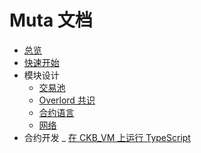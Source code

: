# Muta 文档

- [总览](./overview.md)
- [快速开始](./getting_started.md)
- 模块设计
  - [交易池](./transaction_pool.md)
  - [Overlord 共识](./overlord/architecture.md)
  - [合约语言](./vm_lang.md)
  - [网络](./network.md)
- 合约开发
  _ [在 CKB_VM 上运行 TypeScript](./toolchain_minits_on_ckbvm.md)